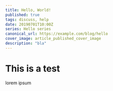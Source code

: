 ```yaml
---
title: Hello, World!
published: true
tags: discuss, help
date: 20190701T10:00Z
series: Hello series
canonical_url: https://example.com/blog/hello
cover_image: article_published_cover_image
description: "bla"
---
```


# This is a test

lorem ipsum
